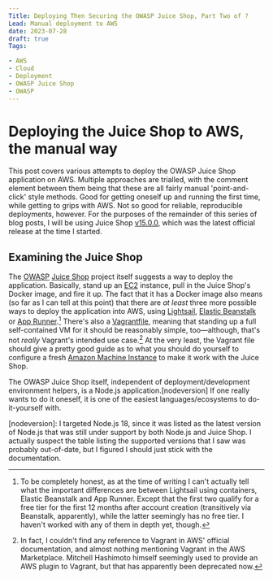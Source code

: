 ```yaml
---
Title: Deploying Then Securing the OWASP Juice Shop, Part Two of ? 
Lead: Manual deployment to AWS
date: 2023-07-28
draft: true
Tags:

- AWS
- Cloud
- Deployment
- OWASP Juice Shop
- OWASP
---
```

# Deploying the Juice Shop to AWS, the manual way

This post covers various attempts to deploy the OWASP Juice Shop application on AWS.  Multiple approaches are trialled, with the comment element between them being that these are all fairly manual 'point-and-click' style methods.  Good for getting oneself up and running the first time, while getting to grips with AWS.  Not so good for reliable, reproducible deployments, however.  For the purposes of the remainder of this series of blog posts, I will be using Juice Shop [v15.0.0](https://github.com/juice-shop/juice-shop/releases/tag/v15.0.0), which was the latest official release at the time I started.

## Examining the Juice Shop

The [OWASP](https://owasp.org/www-project-juice-shop/) [Juice Shop](https://github.com/juice-shop/juice-shop) project itself suggests a way to deploy the application.  Basically, stand up an [EC2](https://aws.amazon.com/ec2/) instance, pull in the Juice Shop's Docker image, and fire it up.  The fact that it has a Docker image also means (so far as I can tell at this point) that there are _at least_ three more possible ways to deploy the application into AWS, using [Lightsail](https://aws.amazon.com/lightsail/), [Elastic Beanstalk](https://aws.amazon.com/elasticbeanstalk/) or [App Runner](https://aws.amazon.com/apprunner/).[^whatsthedifference]  There's also a [Vagrantfile](https://developer.hashicorp.com/vagrant/docs/vagrantfile), meaning that standing up a full self-contained VM for it should be reasonably simple, too—although, that's not _really_ Vagrant's intended use case.[^novagrant]  At the very least, the Vagrant file should give a pretty good guide as to what you should do yourself to configure a fresh [Amazon Machine Instance](https://docs.aws.amazon.com/AWSEC2/latest/UserGuide/AMIs.html) to make it work with the Juice Shop.  

[^whatsthedifference]:  To be completely honest, as at the time of writing I can't actually tell what the important differences are between Lightsail using containers, Elastic Beanstalk and App Runner.  Except that the first two qualify for a free tier for the first 12 months after account creation (transitively via Beanstalk, apparently), while the latter seemingly has no free tier.  I haven't worked with any of them in depth yet, though.
[^novagrant]:  In fact, I couldn't find any reference to Vagrant in AWS' official documentation, and almost nothing mentioning Vagrant in the AWS Marketplace.  Mitchell Hashimoto himself seemingly used to provide an AWS plugin to Vagrant, but that has apparently been deprecated now.

The OWASP Juice Shop itself, independent of deployment/development environment helpers, is a Node.js application.[nodeversion]  If one really wants to do it oneself, it is one of the easiest languages/ecosystems to do-it-yourself with.  

[nodeversion]:  I targeted Node.js 18, since it was listed as the latest version of Node.js that was still under support by both Node.js and Juice Shop.  I actually suspect the table listing the supported versions that I saw was probably out-of-date, but I figured I should just stick with the documentation.